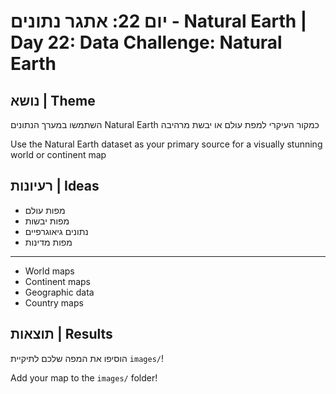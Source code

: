# יום 22: אתגר נתונים - Natural Earth | Day 22: Data Challenge: Natural Earth

## נושא | Theme
השתמשו במערך הנתונים Natural Earth כמקור העיקרי למפת עולם או יבשת מרהיבה

Use the Natural Earth dataset as your primary source for a visually stunning world or continent map

## רעיונות | Ideas
- מפות עולם
- מפות יבשות
- נתונים גיאוגרפיים
- מפות מדינות

---

- World maps
- Continent maps
- Geographic data
- Country maps

## תוצאות | Results
הוסיפו את המפה שלכם לתיקיית `images/`!

Add your map to the `images/` folder!

